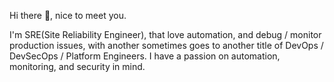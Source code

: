Hi there 🤝, nice to meet you.

I'm SRE(Site Reliability Engineer), that love automation, and debug / monitor production issues, with another sometimes goes to another title of DevOps / DevSecOps / Platform Engineers. I have a passion on automation, monitoring, and security in mind.


<!--
**kholisrag/kholisrag** is a ✨ _special_ ✨ repository because its `README.md` (this file) appears on your GitHub profile.

Here are some ideas to get you started:

- 🔭 I’m currently working on ...
- 🌱 I’m currently learning ...
- 👯 I’m looking to collaborate on ...
- 🤔 I’m looking for help with ...
- 💬 Ask me about ...
- 📫 How to reach me: ...
- 😄 Pronouns: ...
- ⚡ Fun fact: ...
-->
